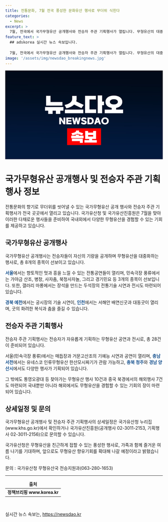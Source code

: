 ```yaml
---
title: 전통문화, 7월 전국 풍성한 문화유산 행사로 무더위 식힌다
categories:
  - News
excerpt: >
  7월, 전국에서 국가무형유산 공개행사와 전승자 주관 기획행사가 열립니다. 무형유산의 대중화를 위해 전승자들의 공연과 전통기술 시연이 이어지며, 해외에서도 국가무형유산을 경험할 수 있을 것입니다. 자세한 일정과 장소는 국가유산청 누리집을 참고하세요. 가족과 함께 풍성한 여름을 즐길 수 있는 기회가 될 것으로 기대됩니다. (150자)
feature_text: >
  ## adskorea 실시간 뉴스 속보입니다.

  7월, 전국에서 국가무형유산 공개행사와 전승자 주관 기획행사가 열립니다. 무형유산의 대중화를 위해 전승자들의 공연과 전통기술 시연이 이어지며, 해외에서도 국가무형유산을 경험할 수 있을 것입니다. 자세한 일정과 장소는 국가유산청 누리집을 참고하세요. 가족과 함께 풍성한 여름을 즐길 수 있는 기회가 될 것으로 기대됩니다. (150자)
image: '/assets/img/newsdao_breakingnews.jpg'
---
```


<p><img src="/assets/img/newsdao_breakingnews.jpg" alt="adskorea 속보" /></p>

<h1>국가무형유산 공개행사 및 전승자 주관 기획행사 정보</h1>

<p data-ke-size="size16">전통문화의 향기로 무더위를 씻어낼 수 있는 국가무형유산 공개 행사와 전승자 주관 기획행사가 전국 곳곳에서 열리고 있습니다. 국가유산청 및 국가유산진흥원은 7월을 맞아 이러한 다채로운 행사들을 준비하여 국내외에서 다양한 무형유산을 경험할 수 있는 기회를 제공하고 있습니다.</p>

<h2 data-ke-size="size26">국가무형유산 공개행사</h2>

<p data-ke-size="size16">국가무형유산 공개행사는 전승자들이 자신의 기량을 공개하며 무형유산을 대중화하는 행사로, 총 8개의 종목이 선보이고 있습니다.</p>

<p data-ke-size="size16"><b><span style="color: #1a5490;">서울</span></b>에서는 향토적인 멋과 흥을 느낄 수 있는 전통공연들이 열리며, 민속극장 풍류에서는 가야금 산조, 병창, 사자춤, 북청사자놀, 그리고 경기민요 등 3개의 종목이 선보입니다. 또한, 갤러리 마롱에서는 장석을 만드는 두석장의 전통기술 시연과 전시도 마련되어 있습니다.</p>

<p data-ke-size="size16"><b><span style="color: #1a5490;">경북 예천</span></b>에서는 궁시장의 기술 시연이, <b><span style="color: #1a5490;">인천</span></b>에서는 서해안 배연신굿과 대동굿이 열리며, 굿의 화려한 복식과 춤을 즐길 수 있습니다.</p>

<h2 data-ke-size="size26">전승자 주관 기획행사</h2>

<p data-ke-size="size16">전승자 주관 기획행사는 전승자가 자유롭게 기획하는 무형유산 공연과 전시로, 총 28건이 준비되어 있습니다.</p>

<p data-ke-size="size16">서울(민속극장 풍류)에서는 매듭장과 거문고산조의 기예능 시연과 공연이 열리며, <b><span style="color: #1a5490;">충남 서천</span></b>에서는 유네스코 인류무형유산 한산모시짜기가 관람 가능하고, <b><span style="color: #1a5490;">충북 청주</span></b>와 <b><span style="color: #1a5490;">경남 양산시</span></b>에서도 다양한 행사가 기획되어 있습니다.</p>

<p data-ke-size="size16">그 밖에도 통영오광대 등 찾아가는 무형유산 행사 10건과 중국 북경에서의 해외행사 7건도 마련되어 국내뿐만 아니라 해외에서도 무형유산을 경험할 수 있는 기회의 장이 마련되어 있습니다.</p>

<h2 data-ke-size="size26">상세일정 및 문의</h2>

<p data-ke-size="size16">국가무형유산 공개행사 및 전승자 주관 기획행사의 상세일정은 국가유산청 누리집(www.khs.go.kr)에서 확인하거나 국가유산진흥원(공개행사 02-3011-2153, 기획행사 02-3011-2156)으로 문의할 수 있습니다.</p>

<p data-ke-size="size16">국가유산청은 무형유산을 친근하게 접할 수 있는 풍성한 행사로, 가족과 함께 즐거운 여름 나기를 기대하며, 앞으로도 무형유산 향유기회를 확대해 나갈 예정이라고 밝혔습니다.</p>

<p data-ke-size="size16">문의 : 국가유산청 무형유산국 전승지원과(063-280-1653)</p>

<hr>

<table>
    <thead>
        <tr>
            <td style="text-align: center; height: 17px;"><b>출처</b></td>
        </tr>
    </thead>
    <tbody>
        <tr>
            <td style="text-align: center; height: 17px;"><b>정책브리핑 www.korea.kr</b></td>
        </tr>
    </tbody>
</table>

<p data-ke-size="size16">&nbsp;</p>
실시간 뉴스 속보는, <a href="https://newsdao.kr" rel="dofollow">https://newsdao.kr</a>



